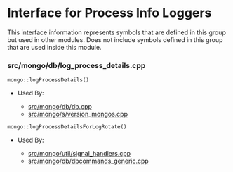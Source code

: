 
# Interface for Process Info Loggers
This interface information represents symbols that are defined in this group but used in other modules.  Does not include symbols defined in this group that are used inside this module.

### src/mongo/db/log\_process\_details.cpp

<div></div>

    mongo::logProcessDetails()

- Used By:

    - [src/mongo/db/db.cpp](../../../../process\_management/mongos\_and\_mongod\_mains)
    - [src/mongo/s/version\_mongos.cpp](../../../../process\_management/build\_information)

<div></div>

    mongo::logProcessDetailsForLogRotate()

- Used By:

    - [src/mongo/util/signal\_handlers.cpp](../../../../utilities/utilities)
    - [src/mongo/db/dbcommands\_generic.cpp](../../../../query\_and\_operation\_handling/database\_commands)
